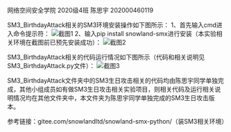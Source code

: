 网络空间安全学院 2020级4班 陈思宇 202000460119

SM3_BirthdayAttack相关的SM3环境安装操作如下图所示：
1、首先输入cmd进入命令提示符：
![截图1](https://user-images.githubusercontent.com/109191115/180785289-3575d690-b084-481f-a544-577d162de337.jpg)
2、输入pip install snowland-smx进行安装（本实验相关环境在截图前已预先安装成功）：
![截图2](https://user-images.githubusercontent.com/109191115/180785303-2d507bf7-f33f-4e84-865d-85114b2f9829.jpg)

SM3_BirthdayAttack相关的代码运行情况如下图所示（代码和相关说明见SM3_BirthdayAttack.py文件）：
![截图3](https://user-images.githubusercontent.com/109191115/180785332-9874e0ca-f942-4a9d-a841-b45a1f014599.jpg)


SM3_BirthdayAttack文件夹中的SM3生日攻击相关的代码均由陈思宇同学单独完成，其他小组成员如有做SM3生日攻击相关实验项目，则相关代码及运行相关说明情况均在其他文件夹中，本文件夹为陈思宇同学单独完成的SM3生日攻击版本。

参考链接：gitee.com/snowlandltd/snowland-smx-python/（装SM3相关环境）
